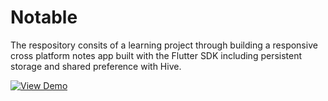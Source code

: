 # Notable
The respository consits of a learning project through building a responsive cross platform notes app built with the Flutter SDK including persistent storage and shared preference with Hive. 

[![View Demo](https://img.shields.io/badge/View-demo-informational?style=flat&color=green)](https://notable-demo.herokuapp.com/#/)
